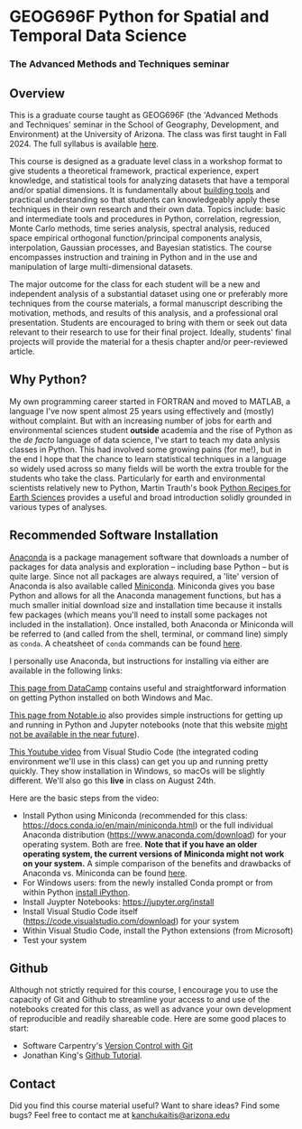 # GEOG696F Python for Spatial and Temporal Data Science 
### The Advanced Methods and Techniques seminar

## Overview
This is a graduate course taught as GEOG696F (the 'Advanced Methods and Techniques' seminar in the School of Geography, Development, and Environment) at the University of Arizona.  The class was first taught in Fall 2024.  The full syllabus is available [here](https://github.com/kanchukaitis/geog696f_space_time_methods/blob/main/geog696f_syllabus.pdf).

This course is designed as a graduate level class in a workshop format to give students a theoretical framework, practical experience, expert knowledge, and statistical tools for analyzing datasets that have a temporal and/or spatial dimensions. It is fundamentally about [building tools](https://agupubs.onlinelibrary.wiley.com/doi/full/10.1029/2011EO500010) and practical understanding so that students can knowledgeably apply these techniques in their own research and their own data.  Topics include: basic and intermediate tools and procedures in Python, correlation, regression, Monte Carlo methods, time series analysis, spectral analysis, reduced space empirical orthogonal function/principal components analysis, interpolation, Gaussian processes, and Bayesian statistics.  The course encompasses instruction and training in Python and in the use and manipulation of large multi-dimensional datasets.

The major outcome for the class for each student will be a new and independent analysis of a substantial dataset using one or preferably more techniques from the course materials, a formal manuscript describing the motivation, methods, and results of this analysis, and a professional oral presentation.  Students are encouraged to bring with them or seek out data relevant to their research to use for their final project.  Ideally, students' final projects will provide the material for a thesis chapter and/or peer-reviewed article. 
 
## Why Python? 
My own programming career started in FORTRAN and moved to MATLAB, a language I've now spent almost 25 years using effectively and (mostly) without complaint.   But with an increasing number of jobs for earth and environmental sciences student **outside** academia and the rise of Python as the _de facto_ language of data science, I've start to teach my data anlysis classes in Python.  This had involved some growing pains (for me!), but in the end I hope that the chance to learn statistical techniques in a language so widely used across so many fields will be worth the extra trouble for the students who take the class.  Particularly for earth and environmental scientists relatively new to Python, Martin Trauth's book [Python Recipes for Earth Sciences](https://link.springer.com/book/10.1007/978-3-031-07719-7) provides a useful and broad introduction solidly grounded in various types of analyses.  

## Recommended Software Installation 
[Anaconda](https://www.anaconda.com/download) is a package management software that downloads a number of packages for data analysis and exploration – including base Python – but is quite large.  Since not all packages are always required, a 'lite' version of Anaconda is also available called [Miniconda](https://docs.conda.io/projects/miniconda/en/latest/miniconda-install.html).  Miniconda gives you base Python and allows for all the Anaconda management functions, but has a much smaller initial download size and installation time because it installs few packages (which means you'll need to install some packages not included in the installation). Once installed, both Anaconda or Miniconda will be referred to (and called from the shell, terminal, or command line) simply as `conda`.  A cheatsheet of `conda` commands can be found [here](https://conda.io/projects/conda/en/latest/user-guide/cheatsheet.html). 

I personally use Anaconda, but instructions for installing via either are available in the following links:

[This page from DataCamp](https://www.datacamp.com/blog/how-to-install-python) contains useful and straightforward information on getting Python installed on both Windows and Mac.  

[This page from Notable.io](https://noteable.io/jupyter-notebook/install-jupyter-notebook/) also provides simple instructions for getting up and running in Python and Jupyter notebooks (note that this website [might not be available in the near future](https://community.noteable.io/c/announcements-4da7da/noteable-is-terminating-its-platform-and-services)). 

[This Youtube video](https://www.youtube.com/watch?v=h1sAzPojKMg&ab_channel=VisualStudioCode) from Visual Studio Code (the integrated coding environment we'll use in this class) can get you up and running pretty quickly. They show installation in Windows, so macOs will be slightly different.  We'll also go this **live** in class on August 24th. 

Here are the basic steps from the video:
* Install Python using Miniconda (recommended for this class: https://docs.conda.io/en/main/miniconda.html) or the full individual Anaconda distribution (https://www.anaconda.com/download) for your operating system.  Both are free.  **Note that if you have an older operating system, the current versions of Miniconda might not work on your system.**  A simple comparison of the benefits and drawbacks of Anaconda vs. Miniconda can be found [here](https://www.earthdatascience.org/workshops/setup-earth-analytics-python/setup-git-bash-conda/).
* For Windows users: from the newly installed Conda prompt or from within Python [install iPython](https://ipython.readthedocs.io/en/stable/install/install.html#quick-install).
* Install Juypter Notebooks: https://jupyter.org/install
* Install Visual Studio Code itself (https://code.visualstudio.com/download) for your system
* Within Visual Studio Code, install the Python extensions (from Microsoft)
* Test your system 

## Github

Although not strictly required for this course, I encourage you to use the capacity of Git and Github to streamline your access to and use of the notebooks created for this class, as well as advance your own development of reproducible and readily shareable code.  Here are some good places to start:

* Software Carpentry's [Version Control with Git](https://swcarpentry.github.io/git-novice/)
* Jonathan King's [Github Tutorial](https://jonking93.github.io/Github-Tutorial-Workshop/workshop/welcome). 

## Contact

Did you find this course material useful?  Want to share ideas?  Find some bugs? Feel free to contact me at [kanchukaitis@arizona.edu](mailto:kanchukaitis@arizona.edu)
